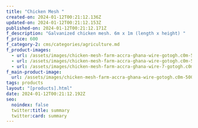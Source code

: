 ```yaml
---
title: "Chicken Mesh "
created-on: 2024-01-12T00:21:12.136Z
updated-on: 2024-01-12T00:21:12.153Z
published-on: 2024-01-12T00:21:12.171Z
f_description: "Galvanized chicken mesh. 6m x 1m (length x height) "
f_price: 600
f_category-2: cms/categories/agriculture.md
f_product-images:
  - url: /assets/images/chicken-mesh-farm-accra-ghana-wire-gotogh.c0m-500x500-2.jpg
  - url: /assets/images/chicken-mesh-farm-accra-ghana-wire-gotogh.c0m-500x500-5.png
  - url: /assets/images/chicken-mesh-farm-accra-ghana-wire-7-gotogh.c0m-500x500.png
f_main-product-image:
  url: /assets/images/chicken-mesh-farm-accra-ghana-wire-gotogh.c0m-500x500-4.png
tags: products
layout: "[products].html"
date: 2024-01-12T00:21:12.192Z
seo:
  noindex: false
  twitter:title: summary
  twitter:card: summary
---
```

